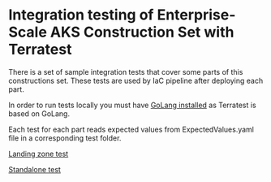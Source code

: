 # Integration testing of Enterprise-Scale AKS Construction Set with Terratest

There is a set of sample integration tests that cover some parts of this constructions set. These tests are used by IaC pipeline after deploying each part.

In order to run tests locally you must have [GoLang installed](https://golang.org/doc/install) as Terratest is based on GoLang.

Each test for each part reads expected values from ExpectedValues.yaml file in a corresponding test folder.

[Landing zone test](../landingzone/docs/aks.md#test)

[Standalone test](../standalone/docs/aks.md#test)
